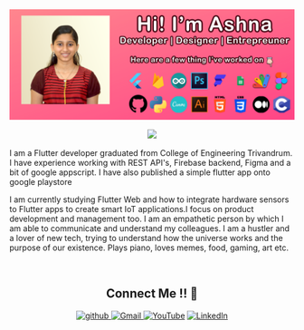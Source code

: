 <img src="BannerAsh.png"/>

<br>

 
 <p align="center">
  <img src = "https://github-readme-stats.vercel.app/api?username=AshNiz24&show_icons=true&count_private=true&theme=dark&hide=issues&line_height=32">
</p>
 
 <p>I am a Flutter developer graduated from College of Engineering Trivandrum. I have experience working with REST API's, Firebase backend, Figma and a bit of google appscript. I have also published a simple flutter app onto google playstore</p>

<p>I am currently studying Flutter Web and how to integrate hardware sensors to Flutter apps to create smart IoT applications.I focus on product development and management too. I am an empathetic person by which I am able to communicate and understand my colleagues. I am a hustler and a lover of new tech, trying to understand how the universe works and the purpose of our existence. Plays piano, loves memes, food, gaming, art etc.</p>
<br>


 <h2 align="center">Connect Me !! 🤝</h2>
 
 <p align="center">
<a href="https://github.com/AshNiz24" target="_blank">
<img src=https://img.shields.io/badge/github-%2324292e.svg?&style=for-the-badge&logo=github&logoColor=white alt=github style="margin-bottom: 5px;" />
</a>
<a href="mailto:ashnizaster@gmail.com" target="_blank">
<img src=https://img.shields.io/badge/gmail-%231DA1F2.svg?&style=for-the-badge&logo=gmail&logoColor=white alt="Gmail" style="margin-bottom: 5px;" />

<a href="https://www.youtube.com/channel/UC2F7dFqZms_EWIUhfYdc3jA">
<img alt="YouTube" src="https://img.shields.io/badge/youtube-%23E4405F.svg?&style=for-the-badge&logo=youtube&logoColor=white" /></a>
<a href="https://www.linkedin.com/in/ashna-nizam-b622901a2/" target="_blank">
<img alt="LinkedIn" src="https://img.shields.io/badge/linkedin%20-%230077B5.svg?&style=for-the-badge&logo=linkedin&logoColor=white"/>
</a>


</p> 




